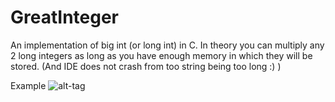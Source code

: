# GreatInteger
An implementation of big int (or long int) in C. In  theory you can multiply any 2 long integers as long as you have enough memory in which they will be stored. (And IDE does not crash from too string being too long :) )

Example
![alt-tag](https://user-images.githubusercontent.com/24376768/38178373-5136f660-361a-11e8-866b-5028c12ea5bf.png)
